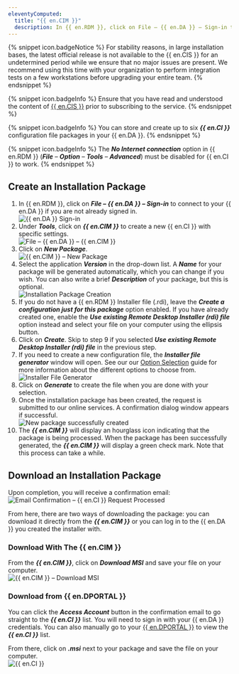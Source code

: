 ```yaml
---
eleventyComputed:
  title: "{{ en.CIM }}"
  description: In {{ en.RDM }}, click on File – {{ en.DA }} – Sign-in to connect to your {{ en.DA }} if you are not already signed in. 
---
```

{% snippet icon.badgeNotice %} 
For stability reasons, in large installation bases, the latest official release is not available to the {{ en.CIS }} for an undetermined period while we ensure that no major issues are present. We recommend using this time with your organization to perform integration tests on a few workstations before upgrading your entire team. 
{% endsnippet %}
 
{% snippet icon.badgeInfo %} 
Ensure that you have read and understood the content of [{{ en.CIS }}](/rdm/windows/installation/client/custom-installer-service/) prior to subscribing to the service. 
{% endsnippet %}
 
{% snippet icon.badgeInfo %} 
You can store and create up to six ***{{ en.CI }}*** configuration file packages in your {{ en.DA }}. 
{% endsnippet %}
 
{% snippet icon.badgeInfo %}
The ***No Internet connection*** option in {{ en.RDM }} (***File*** – ***Option*** – ***Tools*** – ***Advanced***) must be disabled for {{ en.CI }} to work.
{% endsnippet %} 
 
## Create an Installation Package 

1. In {{ en.RDM }}, click on ***File – {{ en.DA }} – Sign-in*** to connect to your {{ en.DA }} if you are not already signed in.  
![{{ en.DA }} Sign-in](https://webdevolutions.azureedge.net/docs/en/rdm/windows/RdmWin4009.png) 
1. Under ***Tools***, click on ***{{ en.CIM }}*** to create a new {{ en.CI }} with specific settings.  
![File – {{ en.DA }} – {{ en.CIM }}](https://webdevolutions.azureedge.net/docs/en/rdm/windows/clip11247.png) 
1. Click on ***New Package***.  
![{{ en.CIM }} – New Package](https://webdevolutions.azureedge.net/docs/en/rdm/windows/clip11251.png) 
1. Select the application ***Version*** in the drop-down list. A ***Name*** for your package will be generated automatically, which you can change if you wish. You can also write a brief ***Description*** of your package, but this is optional.  
![Installation Package Creation](https://webdevolutions.azureedge.net/docs/en/rdm/windows/clip11252.png) 
1. If you do not have a {{ en.RDM }} Installer file (.rdi), leave the ***Create a configuration just for this package*** option enabled. If you have already created one, enable the ***Use existing Remote Desktop Installer (rdi) file*** option instead and select your file on your computer using the ellipsis button. 
1. Click on ***Create***. Skip to step 9 if you selected ***Use existing Remote Desktop Installer (rdi) file*** in the previous step. 
1. If you need to create a new configuration file, the ***Installer file generator*** window will open. See our our [Option Selection](/rdm/windows/installation/client/custom-installer-service/installer-file-generator/option-selection/) guide for more information about the different options to choose from.  
![Installer File Generator](https://webdevolutions.azureedge.net/docs/en/rdm/windows/clip11249.png) 
1. Click on ***Generate*** to create the file when you are done with your selection. 
1. Once the installation package has been created, the request is submitted to our online services. A confirmation dialog window appears if successful.  
![New package successfully created](https://webdevolutions.azureedge.net/docs/en/rdm/windows/clip10477.png) 
1. The ***{{ en.CIM }}*** will display an hourglass icon indicating that the package is being processed. When the package has been successfully generated, the ***{{ en.CIM }}*** will display a green check mark. Note that this process can take a while. 

## Download an Installation Package 

Upon completion, you will receive a confirmation email:  
![Email Confirmation – {{ en.CI }} Request Processed](https://webdevolutions.azureedge.net/docs/en/rdm/windows/clip11254.png) 

From here, there are two ways of downloading the package: you can download it directly from the ***{{ en.CIM }}*** or you can log in to the {{ en.DA }} you created the installer with. 

### Download With The {{ en.CIM }} 

From the ***{{ en.CIM }}***, click on ***Download MSI*** and save your file on your computer.  
![{{ en.CIM }} – Download MSI](https://webdevolutions.azureedge.net/docs/en/rdm/windows/clip11257.png) 

### Download from {{ en.DPORTAL }}

You can click the ***Access Account*** button in the confirmation email to go straight to the ***{{ en.CI }}*** list. You will need to sign in with your {{ en.DA }} credentials. You can also manually go to your [{{ en.DPORTAL }}](https://portal.devolutions.com/rdm-online-services/custom-installer) to view the ***{{ en.CI }}*** list.  

From there, click on ***.msi*** next to your package and save the file on your computer.  
![{{ en.CI }}](https://webdevolutions.blob.core.windows.net/docs/en/rdm/windows/RDMWin6201.png) 

